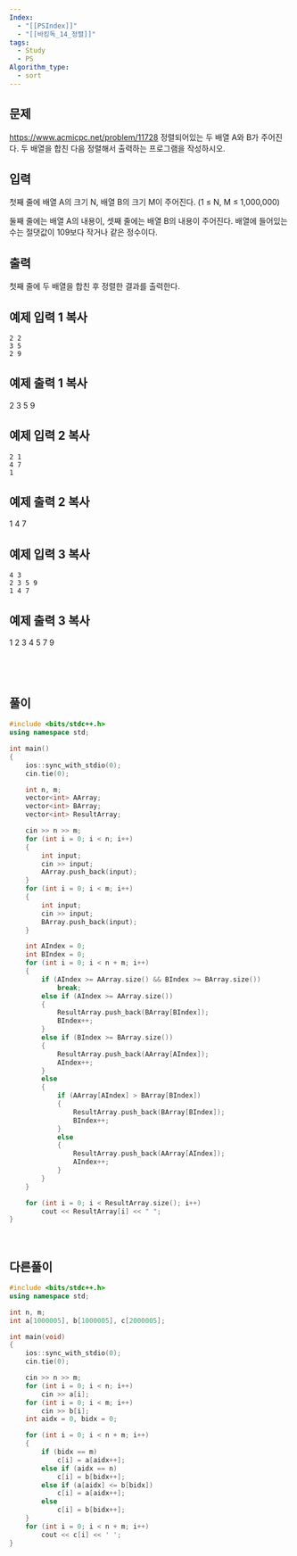 ```yaml
---
Index:
  - "[[PSIndex]]"
  - "[[바킹독_14_정렬]]"
tags:
  - Study
  - PS
Algorithm_type:
  - sort
---
```


## 문제
https://www.acmicpc.net/problem/11728
정렬되어있는 두 배열 A와 B가 주어진다. 두 배열을 합친 다음 정렬해서 출력하는 프로그램을 작성하시오.

## 입력

첫째 줄에 배열 A의 크기 N, 배열 B의 크기 M이 주어진다. (1 ≤ N, M ≤ 1,000,000)

둘째 줄에는 배열 A의 내용이, 셋째 줄에는 배열 B의 내용이 주어진다. 배열에 들어있는 수는 절댓값이 109보다 작거나 같은 정수이다.

## 출력

첫째 줄에 두 배열을 합친 후 정렬한 결과를 출력한다.

## 예제 입력 1 복사

```
2 2
3 5
2 9
```

## 예제 출력 1 복사

2 3 5 9

## 예제 입력 2 복사

```
2 1
4 7
1
```

## 예제 출력 2 복사

1 4 7

## 예제 입력 3 복사

```
4 3
2 3 5 9
1 4 7
```

## 예제 출력 3 복사

1 2 3 4 5 7 9

   
---
## 풀이
```cpp
#include <bits/stdc++.h>
using namespace std;

int main()
{
	ios::sync_with_stdio(0);
	cin.tie(0);

	int n, m;
	vector<int> AArray;
	vector<int> BArray;
	vector<int> ResultArray;

	cin >> n >> m;
	for (int i = 0; i < n; i++)
	{
		int input;
		cin >> input;
		AArray.push_back(input);
	}
	for (int i = 0; i < m; i++)
	{
		int input;
		cin >> input;
		BArray.push_back(input);
	}

	int AIndex = 0;
	int BIndex = 0;
	for (int i = 0; i < n + m; i++)
	{
		if (AIndex >= AArray.size() && BIndex >= BArray.size())
			break;
		else if (AIndex >= AArray.size())
		{
			ResultArray.push_back(BArray[BIndex]);
			BIndex++;
		}
		else if (BIndex >= BArray.size())
		{
			ResultArray.push_back(AArray[AIndex]);
			AIndex++;
		}
		else
		{
			if (AArray[AIndex] > BArray[BIndex])
			{
				ResultArray.push_back(BArray[BIndex]);
				BIndex++;
			}
			else
			{
				ResultArray.push_back(AArray[AIndex]);
				AIndex++;
			}
		}
	}

	for (int i = 0; i < ResultArray.size(); i++)
		cout << ResultArray[i] << " ";
}
```
   
   
## 다른풀이
```cpp
#include <bits/stdc++.h>
using namespace std;

int n, m;
int a[1000005], b[1000005], c[2000005];

int main(void) 
{
	ios::sync_with_stdio(0);
	cin.tie(0);

	cin >> n >> m;
	for (int i = 0; i < n; i++) 
		cin >> a[i];
	for (int i = 0; i < m; i++)
		cin >> b[i];
	int aidx = 0, bidx = 0;

	for (int i = 0; i < n + m; i++) 
	{
		if (bidx == m) 
			c[i] = a[aidx++];
		else if (aidx == n) 
			c[i] = b[bidx++];
		else if (a[aidx] <= b[bidx]) 
			c[i] = a[aidx++];
		else 
			c[i] = b[bidx++];
	}
	for (int i = 0; i < n + m; i++) 
		cout << c[i] << ' ';
}
```